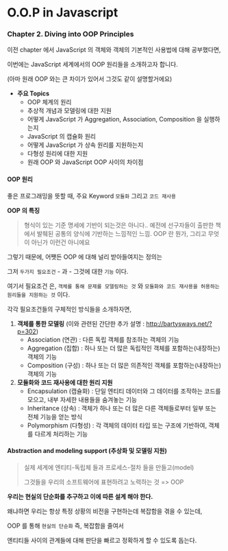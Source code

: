 # O.O.P in Javascript

### Chapter 2. Diving into OOP Principles

이전 chapter 에서 JavaScript 의 객체와 객체의 기본적인 사용법에 대해 공부했다면,

이번에는 JavaScript 세계에서의 OOP 원리들을 소개하고자 합니다.

(아마 원래 OOP 와는 큰 차이가 있어서 그것도 같이 설명할거에요)

- **주요 Topics**
  - OOP 체계의 원리
  - 추상적 개념과 모델링에 대한 지원
  - 어떻게 JavaScript 가 Aggregation, Association, Composition 을 실행하는지
  - JavaScript 의 캡슐화 원리
  - 어떻게 JavaScript 가 상속 원리를 지원하는지
  - 다형성 원리에 대한 지원
  - 원래 OOP 와 JavaScript OOP 사이의 차이점



#### OOP 원리

좋은 프로그래밍을 뜻할 때, 주요 Keyword ``모듈화`` 그리고 ``코드 재사용``

**OOP 의 특징**

> 형식이 있는 기준 명세에 기반이 되는것은 아니다.. 예전에 선구자들이 출판한 책에서 발췌된 공통의 양식에 기반하는 느낌적인 느낌. OOP 란 뭔가, 그리고 무엇이 아닌가 이런건 아니에요

그렇기 때문에, 어쨋든 OOP 에 대해 널리 받아들여지는 정의는 

그저 ``두가지 필요조건`` - 과 - 그것에 대한 ``기능`` 이다.

여기서 필요조건 은, ``객체를 통해 문제를 모델링하는 것`` 와 ``모듈화와 코드 재사용을 허용하는 원리들을 지원하는 것``  이다.

각각 필요조건들의 구체적인 방식들을 소개하자면, 

1. **객체를 통한 모델링** (이와 관련된 간단한 추가 설명 : http://bartysways.net/?p=302)
   - Association (연관) : 다른 독립 객체를 참조하는 객체의 기능
   - Aggregation (집합) : 하나 또는 더 많은 독립적인 객체를 포함하는(내장하는) 객체의 기능
   - Composition (구성) : 하나 또는 더 많은 의존적인 객체를 포함하는(내장하는) 객체의 기능
2. **모듈화와 코드 재사용에 대한 원리 지원**
   - Encapsulation (캡슐화) : 단일 엔티티 데이터와 그 데이터를 조작하는 코드를 모으고, 내부 자세한 내용들을 숨겨놓는 기능
   - Inheritance (상속) : 객체가 하나 또는 더 많은 다른 객체들로부터 일부 또는 전체 기능을 얻는 방식
   - Polymorphism (다형성) : 각 객체의 데이터 타입 또는 구조에 기반하여, 객체를 다르게 처리하는 기능 



#### Abstraction and modeling support (추상화 및 모델링 지원)

> 실제 세계에 엔티티-독립체 들과 프로세스-절차 들을 만들고(model) 
>
> 그것들을 우리의 소프트웨어에 표현하려고 노력하는 것  =>  OOP

 **우리는 현실의 단순화를 추구하고 이에 따른 설계 해야 한다.**

왜냐하면 우리는 항상 특정 상황의 비전을 구현하는데 복잡함을 겪을 수 있는데, 

OOP 를 통해 ``현실의 단순화`` 즉, 복잡함을 줄여서

엔티티들 사이의 관계들에 대해 판단을 빠르고 정확하게 할 수 있도록 돕는다.
